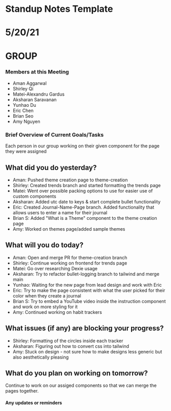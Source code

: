 # Standup Notes Template

# 5/20/21

# GROUP 

### Members at this Meeting  
- Aman Aggarwal
- Shirley Qi
- Matei-Alexandru Gardus
- Aksharan Saravanan
- Yunhao Du
- Eric Chen
- Brian Seo
- Amy Nguyen

### Brief Overview of Current Goals/Tasks 

Each person in our group working on their given component for the page they were assigned

## What did you do yesterday?
- Aman: Pushed theme creation page to theme-creation
- Shirley: Created trends branch and started formatting the trends page
- Matei: Went over possible packing options to use for easier use of custom components
- Aksharan: Added utc date to keys & start complete bullet functionality
- Eric: Created Journal-Name-Page branch. Added functionality that allows users to enter a name for their journal
- Brian S: Added "What is a Theme" component to the theme creation page
- Amy: Worked on themes page/added sample themes

## What will you do today?
- Aman: Open and merge PR for theme-creation branch
- Shirley: Continue working on frontend for trends page
- Matei: Go over researching Dexie usage
- Aksharan: Try to refactor bullet-logging branch to tailwind and merge main
- Yunhao: Waiting for the new page from lead design and work with Eric
- Eric: Try to make the page consistent with what the user picked for their color when they create a journal
- Brian S: Try to embed a YouTube video inside the instruction component and work on more styling for it
- Amy: Continued working on habit trackers


## What issues (if any) are blocking your progress?
- Shirley: Formatting of the circles inside each tracker
- Aksharan: Figuring out how to convert css into tailwind
- Amy: Stuck on design - not sure how to make designs less generic but also aesthetically pleasing

## What do you plan on working on tomorrow?

Continue to work on our assiged components so that we can merge the pages together.

#### Any updates or reminders
